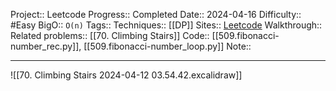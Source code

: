Project:: Leetcode
Progress:: Completed
Date:: 2024-04-16
Difficulty:: #Easy 
BigO:: `O(n)`
Tags:: 
Techniques:: [[DP]]
Sites:: [Leetcode](https://leetcode.com/problems/fibonacci-number/description/)
Walkthrough:: 
Related problems:: [[70. Climbing Stairs]]
Code:: [[509.fibonacci-number_rec.py]], [[509.fibonacci-number_loop.py]]
Note:: 

---

![[70. Climbing Stairs 2024-04-12 03.54.42.excalidraw]]